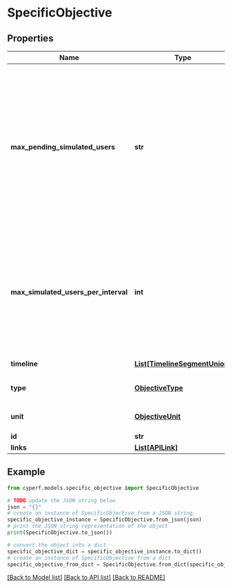 # SpecificObjective


## Properties

Name | Type | Description | Notes
------------ | ------------- | ------------- | -------------
**max_pending_simulated_users** | **str** | Only applies if Type is SimulatedUsers. The maximum number or percentage of users that can be in the pending state (not yet connected and sending traffic) at any time. You can either specify a number or a percentage using the % sign. | 
**max_simulated_users_per_interval** | **int** | Only applies if Type is SimulatedUsers. The maximum number of simulated users at which new users are initiated and teardown per interval(1 second). Default value is 0 (no limit) | [optional] 
**timeline** | [**List[TimelineSegmentUnion]**](TimelineSegmentUnion.md) | The timeline of this objective. | [optional] 
**type** | [**ObjectiveType**](ObjectiveType.md) | The objective&#39;s type (default: Throughput). | 
**unit** | [**ObjectiveUnit**](ObjectiveUnit.md) | The objective&#39;s unit. Must be one of: bps or &#39;&#39;. | 
**id** | **str** |  | 
**links** | [**List[APILink]**](APILink.md) |  | [optional] 

## Example

```python
from cyperf.models.specific_objective import SpecificObjective

# TODO update the JSON string below
json = "{}"
# create an instance of SpecificObjective from a JSON string
specific_objective_instance = SpecificObjective.from_json(json)
# print the JSON string representation of the object
print(SpecificObjective.to_json())

# convert the object into a dict
specific_objective_dict = specific_objective_instance.to_dict()
# create an instance of SpecificObjective from a dict
specific_objective_from_dict = SpecificObjective.from_dict(specific_objective_dict)
```
[[Back to Model list]](../README.md#documentation-for-models) [[Back to API list]](../README.md#documentation-for-api-endpoints) [[Back to README]](../README.md)


